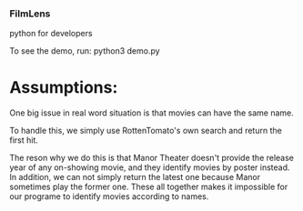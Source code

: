 ### FilmLens
python for developers

To see the demo, run: python3 demo.py

# Assumptions:
One big issue in real word situation is that movies can have the same name. 

To handle this, we simply use RottenTomato's own search and return the first hit. 

The reson why we do this is that Manor Theater doesn't provide the release year of any on-showing movie, and they identify movies by poster instead. In addition, we can not simply return the latest one because Manor sometimes play the former one. These all together makes it impossible for our programe to identify movies according to names. 
